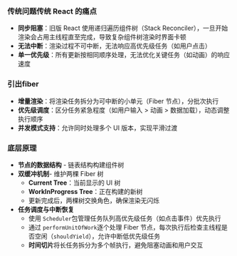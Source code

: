 ### 传统问题**传统 React 的痛点​**

- ​**​同步阻塞​**​：旧版 React 使用递归遍历组件树（Stack Reconciler），一旦开始渲染会占用主线程直至完成，导致复杂组件树渲染时界面卡顿
- **无法中断​**​：渲染过程不可中断，无法响应高优先级任务（如用户点击）
- **单一优先级​**​：所有更新按相同顺序处理，无法优化关键任务（如动画）的响应速度

### 引出fiber

- **增量渲染​**​：将渲染任务拆分为可中断的小单元（Fiber 节点），分批次执行
- **优先级调度​**​：区分任务紧急程度（如用户输入 > 动画 > 数据加载），动态调整执行顺序
- **并发模式支持​**​：允许同时处理多个 UI 版本，实现平滑过渡

### 底层原理

- **节点的数据结构​** - 链表结构构建组件树
- **双缓冲机制​**- 维护两棵 Fiber 树
	- ​**​Current Tree​**​：当前显示的 UI 树
	- **WorkInProgress Tree​**​：正在构建的新树
	- 更新完成后，两棵树交换角色，确保渲染无闪烁
- **任务调度与中断恢复​**
	- 使用 `Scheduler`包管理任务队列高优先级任务（如点击事件）优先执行
	- 通过 `performUnitOfWork`逐个处理 Fiber 节点，每次执行后检查主线程是否空闲（`shouldYield`），允许中断低优先级任务
	- ​**​时间切片**将长任务拆分为多个帧执行，避免阻塞动画和用户交互
